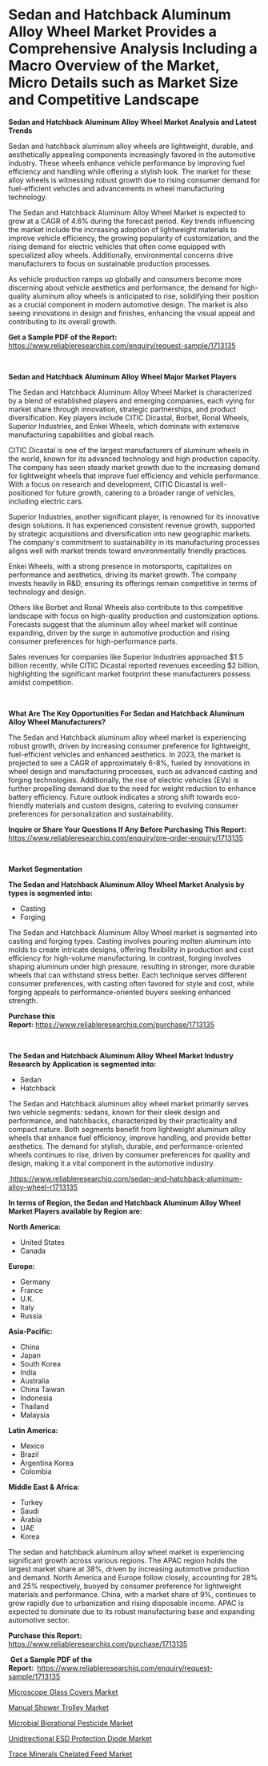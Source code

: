 <p><h1>Sedan and Hatchback Aluminum Alloy Wheel Market Provides a Comprehensive Analysis Including a Macro Overview of the Market, Micro Details such as Market Size and Competitive Landscape</h1></p><p><strong>Sedan and Hatchback Aluminum Alloy Wheel Market Analysis and Latest Trends</strong></p>
<p><p>Sedan and hatchback aluminum alloy wheels are lightweight, durable, and aesthetically appealing components increasingly favored in the automotive industry. These wheels enhance vehicle performance by improving fuel efficiency and handling while offering a stylish look. The market for these alloy wheels is witnessing robust growth due to rising consumer demand for fuel-efficient vehicles and advancements in wheel manufacturing technology.</p><p>The Sedan and Hatchback Aluminum Alloy Wheel Market is expected to grow at a CAGR of 4.6% during the forecast period. Key trends influencing the market include the increasing adoption of lightweight materials to improve vehicle efficiency, the growing popularity of customization, and the rising demand for electric vehicles that often come equipped with specialized alloy wheels. Additionally, environmental concerns drive manufacturers to focus on sustainable production processes. </p><p>As vehicle production ramps up globally and consumers become more discerning about vehicle aesthetics and performance, the demand for high-quality aluminum alloy wheels is anticipated to rise, solidifying their position as a crucial component in modern automotive design. The market is also seeing innovations in design and finishes, enhancing the visual appeal and contributing to its overall growth.</p></p>
<p><strong>Get a Sample PDF of the Report:&nbsp;</strong> <a href="https://www.reliableresearchiq.com/enquiry/request-sample/1713135?utm_campaign=1896&utm_medium=2&utm_source=Github&utm_content=ia&utm_term=11012025&utm_id=sedan-and-hatchback-aluminum-alloy-wheel">https://www.reliableresearchiq.com/enquiry/request-sample/1713135</a></p>
<p>&nbsp;</p>
<p><strong>Sedan and Hatchback Aluminum Alloy Wheel Major Market Players</strong></p>
<p><p>The Sedan and Hatchback Aluminum Alloy Wheel Market is characterized by a blend of established players and emerging companies, each vying for market share through innovation, strategic partnerships, and product diversification. Key players include CITIC Dicastal, Borbet, Ronal Wheels, Superior Industries, and Enkei Wheels, which dominate with extensive manufacturing capabilities and global reach.</p><p>CITIC Dicastal is one of the largest manufacturers of aluminum wheels in the world, known for its advanced technology and high production capacity. The company has seen steady market growth due to the increasing demand for lightweight wheels that improve fuel efficiency and vehicle performance. With a focus on research and development, CITIC Dicastal is well-positioned for future growth, catering to a broader range of vehicles, including electric cars.</p><p>Superior Industries, another significant player, is renowned for its innovative design solutions. It has experienced consistent revenue growth, supported by strategic acquisitions and diversification into new geographic markets. The company's commitment to sustainability in its manufacturing processes aligns well with market trends toward environmentally friendly practices.</p><p>Enkei Wheels, with a strong presence in motorsports, capitalizes on performance and aesthetics, driving its market growth. The company invests heavily in R&D, ensuring its offerings remain competitive in terms of technology and design.</p><p>Others like Borbet and Ronal Wheels also contribute to this competitive landscape with focus on high-quality production and customization options. Forecasts suggest that the aluminum alloy wheel market will continue expanding, driven by the surge in automotive production and rising consumer preferences for high-performance parts.</p><p>Sales revenues for companies like Superior Industries approached $1.5 billion recently, while CITIC Dicastal reported revenues exceeding $2 billion, highlighting the significant market footprint these manufacturers possess amidst competition.</p></p>
<p>&nbsp;</p>
<p><strong>What Are The Key Opportunities For Sedan and Hatchback Aluminum Alloy Wheel Manufacturers?</strong></p>
<p><p>The Sedan and Hatchback aluminum alloy wheel market is experiencing robust growth, driven by increasing consumer preference for lightweight, fuel-efficient vehicles and enhanced aesthetics. In 2023, the market is projected to see a CAGR of approximately 6-8%, fueled by innovations in wheel design and manufacturing processes, such as advanced casting and forging technologies. Additionally, the rise of electric vehicles (EVs) is further propelling demand due to the need for weight reduction to enhance battery efficiency. Future outlook indicates a strong shift towards eco-friendly materials and custom designs, catering to evolving consumer preferences for personalization and sustainability.</p></p>
<p><strong>Inquire or Share Your Questions If Any Before Purchasing This Report:</strong> <a href="https://www.reliableresearchiq.com/enquiry/pre-order-enquiry/1713135?utm_campaign=1896&utm_medium=2&utm_source=Github&utm_content=ia&utm_term=11012025&utm_id=sedan-and-hatchback-aluminum-alloy-wheel">https://www.reliableresearchiq.com/enquiry/pre-order-enquiry/1713135</a></p>
<p>&nbsp;</p>
<p><strong>Market Segmentation</strong></p>
<p><strong>The Sedan and Hatchback Aluminum Alloy Wheel Market Analysis by types is segmented into:</strong></p>
<p><ul><li>Casting</li><li>Forging</li></ul></p>
<p><p>The Sedan and Hatchback Aluminum Alloy Wheel market is segmented into casting and forging types. Casting involves pouring molten aluminum into molds to create intricate designs, offering flexibility in production and cost efficiency for high-volume manufacturing. In contrast, forging involves shaping aluminum under high pressure, resulting in stronger, more durable wheels that can withstand stress better. Each technique serves different consumer preferences, with casting often favored for style and cost, while forging appeals to performance-oriented buyers seeking enhanced strength.</p></p>
<p><strong>Purchase this Report:&nbsp;</strong><a href="https://www.reliableresearchiq.com/purchase/1713135?utm_campaign=1896&utm_medium=2&utm_source=Github&utm_content=ia&utm_term=11012025&utm_id=sedan-and-hatchback-aluminum-alloy-wheel">https://www.reliableresearchiq.com/purchase/1713135</a></p>
<p>&nbsp;</p>
<p><strong>The Sedan and Hatchback Aluminum Alloy Wheel Market Industry Research by Application is segmented into:</strong></p>
<p><ul><li>Sedan</li><li>Hatchback</li></ul></p>
<p><p>The Sedan and Hatchback aluminum alloy wheel market primarily serves two vehicle segments: sedans, known for their sleek design and performance, and hatchbacks, characterized by their practicality and compact nature. Both segments benefit from lightweight aluminum alloy wheels that enhance fuel efficiency, improve handling, and provide better aesthetics. The demand for stylish, durable, and performance-oriented wheels continues to rise, driven by consumer preferences for quality and design, making it a vital component in the automotive industry.</p></p>
<p><a href="https://www.reliableresearchiq.com/sedan-and-hatchback-aluminum-alloy-wheel-r1713135?utm_campaign=1896&utm_medium=2&utm_source=Github&utm_content=ia&utm_term=11012025&utm_id=sedan-and-hatchback-aluminum-alloy-wheel">&nbsp;https://www.reliableresearchiq.com/sedan-and-hatchback-aluminum-alloy-wheel-r1713135</a></p>
<p><strong>In terms of Region, the Sedan and Hatchback Aluminum Alloy Wheel Market Players available by Region are:</strong></p>
<p>
    <p> <strong> North America: </strong>
        <ul>
            <li>United States</li>
            <li>Canada</li>
        </ul>
        </p> 
    <p> <strong> Europe: </strong>
        <ul>
            <li>Germany</li>
            <li>France</li>
            <li>U.K.</li>
            <li>Italy</li>
            <li>Russia</li>
        </ul>
        </p> 
    <p> <strong> Asia-Pacific: </strong>
        <ul>
            <li>China</li>
            <li>Japan</li>
            <li>South Korea</li>
            <li>India</li>
            <li>Australia</li>
            <li>China Taiwan</li>
            <li>Indonesia</li>
            <li>Thailand</li>
            <li>Malaysia</li>
        </ul>
        </p> 
    <p> <strong> Latin America: </strong>
        <ul>
            <li>Mexico</li>
            <li>Brazil</li>
            <li>Argentina Korea</li>
            <li>Colombia</li>
        </ul>
        </p> 
    <p> <strong> Middle East & Africa: </strong>
        <ul>
            <li>Turkey</li>
            <li>Saudi</li>
            <li>Arabia</li>
            <li>UAE</li>
            <li>Korea</li>
        </ul>
    </p>
    </p>
<p><p>The sedan and hatchback aluminum alloy wheel market is experiencing significant growth across various regions. The APAC region holds the largest market share at 38%, driven by increasing automotive production and demand. North America and Europe follow closely, accounting for 28% and 25% respectively, buoyed by consumer preference for lightweight materials and performance. China, with a market share of 9%, continues to grow rapidly due to urbanization and rising disposable income. APAC is expected to dominate due to its robust manufacturing base and expanding automotive sector.</p></p>
<p><strong>Purchase this Report: </strong><a href="https://www.reliableresearchiq.com/purchase/1713135?utm_campaign=1896&utm_medium=2&utm_source=Github&utm_content=ia&utm_term=11012025&utm_id=sedan-and-hatchback-aluminum-alloy-wheel">https://www.reliableresearchiq.com/purchase/1713135</a></p>
<p>&nbsp;<strong>Get a Sample PDF of the Report:&nbsp;&nbsp;</strong><a href="https://www.reliableresearchiq.com/enquiry/request-sample/1713135?utm_campaign=1896&utm_medium=2&utm_source=Github&utm_content=ia&utm_term=11012025&utm_id=sedan-and-hatchback-aluminum-alloy-wheel">https://www.reliableresearchiq.com/enquiry/request-sample/1713135</a></p>
<p><strong></strong></p>
<p><p><a href="https://www.linkedin.com/pulse/market-analysis-indicates-microscope-glass-covers-size-growing-2fkif?utm_campaign=1896&utm_medium=2&utm_source=Github&utm_content=ia&utm_term=11012025&utm_id=sedan-and-hatchback-aluminum-alloy-wheel">Microscope Glass Covers Market</a></p><p><a href="https://www.linkedin.com/pulse/forecast-manual-shower-trolley-market-from-2025-2032-rapid-growth-s0pnf?utm_campaign=1896&utm_medium=2&utm_source=Github&utm_content=ia&utm_term=11012025&utm_id=sedan-and-hatchback-aluminum-alloy-wheel">Manual Shower Trolley Market</a></p><p><a href="https://www.linkedin.com/pulse/projected-growth-microbial-biorational-pesticide-market-size-nbcyf?utm_campaign=1896&utm_medium=2&utm_source=Github&utm_content=ia&utm_term=11012025&utm_id=sedan-and-hatchback-aluminum-alloy-wheel">Microbial Biorational Pesticide Market</a></p><p><a href="https://www.linkedin.com/pulse/6-cagr-unidirectional-esd-protection-diode-market-2025-2032-5mh9f?utm_campaign=1896&utm_medium=2&utm_source=Github&utm_content=ia&utm_term=11012025&utm_id=sedan-and-hatchback-aluminum-alloy-wheel">Unidirectional ESD Protection Diode Market</a></p><p><a href="https://www.linkedin.com/pulse/trace-minerals-chelated-feed-market-overview-size-valuation-j0ozf?utm_campaign=1896&utm_medium=2&utm_source=Github&utm_content=ia&utm_term=11012025&utm_id=sedan-and-hatchback-aluminum-alloy-wheel">Trace Minerals Chelated Feed Market</a></p></p>